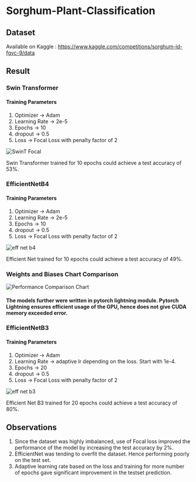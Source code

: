 # Sorghum-Plant-Classification

## Dataset
Available on Kaggle : https://www.kaggle.com/competitions/sorghum-id-fgvc-9/data

## Result

### Swin Transformer

#### Training Parameters
1. Optimizer -> Adam
2. Learning Rate -> 2e-5
3. Epochs -> 10
4. dropout -> 0.5
5. Loss -> Focal Loss with penalty factor of 2

![SwinT Focal](https://user-images.githubusercontent.com/45042726/161034604-b42265b3-8d2f-4509-b184-64b788badf89.jpg)

Swin Transformer trained for 10 epochs could achieve a test accuracy of 53%.

### EfficientNetB4

#### Training Parameters
1. Optimizer -> Adam
2. Learning Rate -> 2e-5
3. Epochs -> 10
4. dropout -> 0.5
5. Loss -> Focal Loss with penalty factor of 2

![eff net b4](https://user-images.githubusercontent.com/45042726/161035854-550be355-7f81-471e-96cf-ce1586d633ad.jpg)

Efficient Net trained for 10 epochs could achieve a test accuracy of 49%.

### Weights and Biases Chart Comparison
![Performance Comparison Chart](https://user-images.githubusercontent.com/45042726/161035988-1d08fd15-8d4e-46c7-ab51-a379133a8757.png)

#### The models further were written in pytorch lightning module. Pytorch Lightning ensures efficient usage of the GPU, hence does not give CUDA memory exceeded error.

### EfficientNetB3

#### Training Parameters
1. Optimizer -> Adam
2. Learning Rate -> adaptive lr depending on the loss. Start with 1e-4.
3. Epochs -> 20
4. dropout -> 0.5
5. Loss -> Focal Loss with penalty factor of 2

![eff net b3](https://user-images.githubusercontent.com/45042726/161560275-29615bc7-5f83-4dde-8e89-e947c6eb706f.png)

Efficient Net B3 trained for 20 epochs could achieve a test accuracy of 80%.

## Observations
1. Since the dataset was highly imbalanced, use of Focal loss improved the performance of the model by increasing the test accuracy by 2%.
2. EfficientNet was tending to overfit the dataset. Hence performing poorly on the test set.
3. Adaptive learning rate based on the loss and training for more number of epochs gave significant improvement in the testset prediction.

